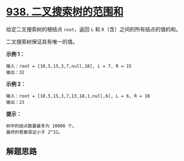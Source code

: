 # [938. 二叉搜索树的范围和](https://leetcode.cn/problems/range-sum-of-bst/)




给定二叉搜索树的根结点 `root`，返回 `L` 和 `R`（含）之间的所有结点的值的和。

二叉搜索树保证具有唯一的值。



**示例 1：**

```
输入：root = [10,5,15,3,7,null,18], L = 7, R = 15
输出：32
```

**示例 2：**

```
输入：root = [10,5,15,3,7,13,18,1,null,6], L = 6, R = 10
输出：23
```



**提示：**

```
树中的结点数量最多为 10000 个。
最终的答案保证小于 2^31。
```



## 解题思路
